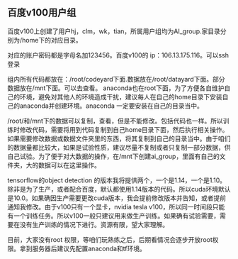 ## 百度v100用户组

百度v100上创建了用户hj，clm，wk，tian，所属用户组均为AI_group.家目录分别为/home下的对应目录。

对应的账户密码都是字母名加123456。百度v100的 ip：106.13.175.116。可以ssh 登录

组内所有代码都放在：/root/codeyard下面.数据放在/root/datayard下面。部分数据放在/mnt下面。可以去查看。 anaconda也在root下面，为了方便各自维护自己的环境，避免对其他人的环境造成干扰，建议每人在自己的home目录下安装自己的anaconda并创建环境。anaconda 一定要安装在自己的目录当中。

/root/和/mnt下的数据可以复制，查看，但是不能修改。包括代码也一样。所以训练时修改代码，需要将用到代码复制到自己home目录下面，然后执行相关操作。如果需要修改数据或数据文件夹里的东西，将其复制到自己的目录当中。由于咱们的数据量都比较大，如果是试验性质，建议尽量不复制或者只复制一部分数据，供自己试验。为了便于对大数据的操作，在/mnt下创建ai_group，里面有自己的文件夹，大的数据可以在这里操作。

tensorflow的object detection 的版本我将提供两个，一个是1.14，一个是1.10。除非是为了生产，或者配合百度，默认都使用1.14版本的代码。所以cuda环境默认是10.0。如果确因生产需要更改cuda版本，我会提前修改版本并告知，或者提前通知我修改。由于v100只有一个显卡，nvidia tesla v100，所以同一时间段只能有一个训练任务。所以v100一般只建议用来做生产训练。如果确有试验需要，需要在没有生产训练的情况下进行。资源有限，望大家理解。

目前，大家没有root 权限，等咱们玩熟练之后，后期看情况会逐步开放root权限。拿到服务器后建议先配置anaconda和tf环境。







